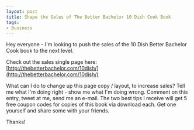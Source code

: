 ```yaml
---
layout: post
title: Shape the Sales of The Better Bachelor 10 Dish Cook Book
tags:
- Business
---
```

Hey everyone - I'm looking to push the sales of the 10 Dish Better Bachelor Cook book to the next level.  

Check out the sales single page here:  [http://thebetterbachelor.com/10dish/](http://thebetterbachelor.com/10dish/)

What can I do to change up this page copy / layout, to increase sales?  Tell me what I'm doing right - show me what I'm doing wrong.  Comment on this entry, tweet at me, send me an e-mail.  The two best tips I receive will get 5 free coupon codes for copies of this book via download each.  Get one yourself and share some with your friends.

Thanks!
